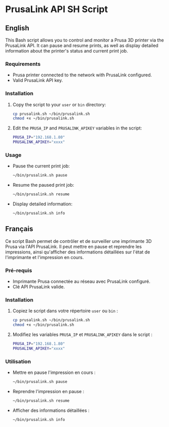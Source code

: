 # PrusaLink API SH Script

## English

This Bash script allows you to control and monitor a Prusa 3D printer via the PrusaLink API. It can pause and resume prints, as well as display detailed information about the printer's status and current print job.

### Requirements

- Prusa printer connected to the network with PrusaLink configured.
- Valid PrusaLink API key.

### Installation

1. Copy the script to your `user` or `bin` directory:

    ```bash
    cp prusalink.sh ~/bin/prusalink.sh
    chmod +x ~/bin/prusalink.sh
    ```

2. Edit the `PRUSA_IP` and `PRUSALINK_APIKEY` variables in the script:

    ```bash
    PRUSA_IP="192.168.1.80"
    PRUSALINK_APIKEY="xxxx"
    ```

### Usage

- Pause the current print job:

    ```bash
    ~/bin/prusalink.sh pause
    ```

- Resume the paused print job:

    ```bash
    ~/bin/prusalink.sh resume
    ```

- Display detailed information:

    ```bash
    ~/bin/prusalink.sh info
    ```

## Français

Ce script Bash permet de contrôler et de surveiller une imprimante 3D Prusa via l'API PrusaLink. Il peut mettre en pause et reprendre les impressions, ainsi qu'afficher des informations détaillées sur l'état de l'imprimante et l'impression en cours.

### Pré-requis

- Imprimante Prusa connectée au réseau avec PrusaLink configuré.
- Clé API PrusaLink valide.

### Installation

1. Copiez le script dans votre répertoire `user` ou `bin` :

    ```bash
    cp prusalink.sh ~/bin/prusalink.sh
    chmod +x ~/bin/prusalink.sh
    ```

2. Modifiez les variables `PRUSA_IP` et `PRUSALINK_APIKEY` dans le script :

    ```bash
    PRUSA_IP="192.168.1.80"
    PRUSALINK_APIKEY="xxxx"
    ```

### Utilisation

- Mettre en pause l'impression en cours :

    ```bash
    ~/bin/prusalink.sh pause
    ```

- Reprendre l'impression en pause :

    ```bash
    ~/bin/prusalink.sh resume
    ```

- Afficher des informations détaillées :

    ```bash
    ~/bin/prusalink.sh info
    ```
